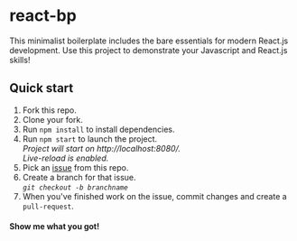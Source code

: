 # react-bp
This minimalist boilerplate includes the bare essentials for modern React.js development. Use this project to demonstrate your Javascript and React.js skills!

## Quick start

1. Fork this repo.
1. Clone your fork.
1. Run `npm install` to install dependencies.<br />
1. Run `npm start` to launch the project.<br />
   *Project will start on http://localhost:8080/.*<br />
   *Live-reload is enabled.*
1. Pick an [issue](https://github.com/four-oh-four/react-bp/issues) from this repo.
1. Create a branch for that issue.<br />
   *`git checkout -b branchname`*
1. When you've finished work on the issue, commit changes and create a `pull-request`.

#### Show me what you got!


